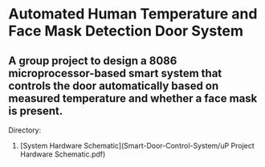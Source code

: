 # Automated Human Temperature and Face Mask Detection Door System
## A group project to design a 8086 microprocessor-based smart system that controls the door automatically based on measured temperature and whether a face mask is present.

Directory:
1. [System Hardware Schematic](Smart-Door-Control-System/uP Project Hardware Schematic.pdf)
